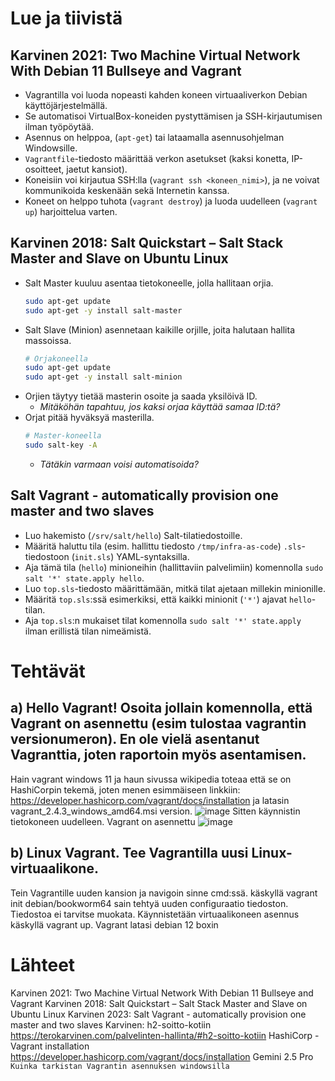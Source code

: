 # Lue ja tiivistä
## Karvinen 2021: Two Machine Virtual Network With Debian 11 Bullseye and Vagrant
- Vagrantilla voi luoda nopeasti kahden koneen virtuaaliverkon Debian käyttöjärjestelmällä.
- Se automatisoi VirtualBox-koneiden pystyttämisen ja SSH-kirjautumisen ilman työpöytää.
- Asennus on helppoa, (`apt-get`) tai lataamalla asennusohjelman Windowsille.
- `Vagrantfile`-tiedosto määrittää verkon asetukset (kaksi konetta, IP-osoitteet, jaetut kansiot).
- Koneisiin voi kirjautua SSH:lla (`vagrant ssh <koneen_nimi>`), ja ne voivat kommunikoida keskenään sekä Internetin kanssa.
- Koneet on helppo tuhota (`vagrant destroy`) ja luoda uudelleen (`vagrant up`) harjoittelua varten.
## Karvinen 2018: Salt Quickstart – Salt Stack Master and Slave on Ubuntu Linux

* Salt Master kuuluu asentaa tietokoneelle, jolla hallitaan orjia.
    ```bash
    sudo apt-get update
    sudo apt-get -y install salt-master
    ```
* Salt Slave (Minion) asennetaan kaikille orjille, joita halutaan hallita massoissa.
    ```bash
    # Orjakoneella
    sudo apt-get update
    sudo apt-get -y install salt-minion
    ```
* Orjien täytyy tietää masterin osoite ja saada yksilöivä ID.
    * _Mitäköhän tapahtuu, jos kaksi orjaa käyttää samaa ID:tä?_
* Orjat pitää hyväksyä masterilla.
    ```bash
    # Master-koneella
    sudo salt-key -A
    ```
    * _Tätäkin varmaan voisi automatisoida?_
## Salt Vagrant - automatically provision one master and two slaves
- Luo hakemisto (`/srv/salt/hello`) Salt-tilatiedostoille.
- Määritä haluttu tila (esim. hallittu tiedosto `/tmp/infra-as-code`) `.sls`-tiedostoon (`init.sls`) YAML-syntaksilla.
- Aja tämä tila (`hello`) minioneihin (hallittaviin palvelimiin) komennolla `sudo salt '*' state.apply hello`.
- Luo `top.sls`-tiedosto määrittämään, mitkä tilat ajetaan millekin minionille.
- Määritä `top.sls`:ssä esimerkiksi, että kaikki minionit (`'*'`) ajavat `hello`-tilan.
- Aja `top.sls`:n mukaiset tilat komennolla `sudo salt '*' state.apply` ilman erillistä tilan nimeämistä.
# Tehtävät
## a) Hello Vagrant! Osoita jollain komennolla, että Vagrant on asennettu (esim tulostaa vagrantin versionumeron). En ole vielä asentanut Vagranttia, joten raportoin myös asentamisen.
Hain vagrant windows 11 ja haun sivussa wikipedia toteaa että se on HashiCorpin tekemä, joten menen esimmäiseen linkkiin: https://developer.hashicorp.com/vagrant/docs/installation ja latasin vagrant_2.4.3_windows_amd64.msi version. ![image](https://github.com/user-attachments/assets/7267acab-d7b5-4d8c-9cfe-dc4c8188a64d) Sitten käynnistin tietokoneen uudelleen.
Vagrant on asennettu ![image](https://github.com/user-attachments/assets/7f05e3f8-466a-47ff-b86f-8f04b564ebfa)
## b) Linux Vagrant. Tee Vagrantilla uusi Linux-virtuaalikone.
Tein Vagrantille uuden kansion ja navigoin sinne cmd:ssä. käskyllä vagrant init debian/bookworm64 sain tehtyä uuden configuraatio tiedoston. Tiedostoa ei tarvitse muokata. Käynnistetään virtuaalikoneen asennus käskyllä vagrant up. Vagrant latasi debian 12 boxin



# Lähteet
Karvinen 2021: Two Machine Virtual Network With Debian 11 Bullseye and Vagrant
Karvinen 2018: Salt Quickstart – Salt Stack Master and Slave on Ubuntu Linux 
Karvinen 2023: Salt Vagrant - automatically provision one master and two slaves
Karvinen: h2-soitto-kotiin https://terokarvinen.com/palvelinten-hallinta/#h2-soitto-kotiin
HashiCorp - Vagrant installation https://developer.hashicorp.com/vagrant/docs/installation
Gemini 2.5 Pro `Kuinka tarkistan Vagrantin asennuksen windowsilla`
